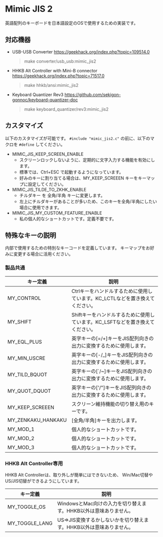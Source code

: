 # Mimic JIS 2
英語配列のキーボードを日本語設定のOSで使用するための実装です。

## 対応機器
- USB-USB Converter
  https://geekhack.org/index.php?topic=109514.0
  > make converter/usb_usb:mimic_jis2

- HHKB Alt Controller with Mini-B connector
  https://geekhack.org/index.php?topic=71517.0
  > make hhkb/ansi:mimic_jis2

- Keyboard Quantizer Rev3
  https://github.com/sekigon-gonnoc/keyboard-quantizer-doc
  > make keyboard_quantizer/rev3:mimic_jis2

## カスタマイズ
以下のカスタマイズが可能です。
`#include "mimic_jis2.c"` の前に、以下のマクロを `#define` してください。

- MIMIC_JIS_KEEP_SCREEN_ENABLE
  - スクリーンロックしないように、定期的に文字入力する機能を有効にします。
  - 標準では、Ctrl+ESC で起動するようになっています。
  - 好みのキーに割り当てる場合は、MY_KEEP_SCREEEN キーをキーマップに設定してください。
- MIMIC_JIS_TILDE_TO_ZKHK_ENABLE
  - チルダキー を 全角/半角 キーに変更します。
  - 左上にチルダキーがあることが多いため、このキーを全角/半角にしたい場合に使用できます。
- MIMIC_JIS_MY_CUSTOM_FEATURE_ENABLE
  - 私の個人的なショートカットです。定義不要です。

## 特殊なキーの説明
内部で使用するための特別なキーコードを定義しています。
キーマップをお好みに変更する場合に活用ください。

### 製品共通
|キー定義|説明|
|-|-|
|MY_CONTROL        |Ctrlキーをハンドルするために使用しています。KC_LCTLなどを置き換えてください。|
|MY_SHIFT          |Shiftキーをハンドルするために使用しています。KC_LSFTなどを置き換えてください。|
|MY_EQL_PLUS       |英字キーの[=/+]キーをJIS配列向きの出力に変換するために使用します。|
|MY_MIN_USCRE      |英字キーの[-/_]キーをJIS配列向きの出力に変換するために使用します。|
|MY_TILD_BQUOT     |英字キーの[`/~]キーをJIS配列向きの出力に変換するために使用します。|
|MY_QUOT_DQUOT     |英字キーの['/"]キーをJIS配列向きの出力に変換するために使用します。|
|MY_KEEP_SCREEEN   |スクリーン維持機能の切り替え用のキーです。|
|MY_ZENKAKU_HANKAKU|[全角/半角]キーを出力します。|
|MY_MOD_1          |個人的なショートカットです。|
|MY_MOD_2          |個人的なショートカットです。|
|MY_MOD_3          |個人的なショートカットです。|

### HHKB Alt Controller専用
HHKB Alt Controllerは、取り外しが簡単にはできないため、
Win/Mac切替やUS/JIS切替ができるようにしています。

|キー定義|説明|
|-|-|
|MY_TOGGLE_OS      |WindowsとMac向けの入力を切り替えます。HHKB以外は意味ありません。|
|MY_TOGGLE_LANG    |US=>JIS変換するかしないかを切り替えます。HHKB以外は意味ありません。|
